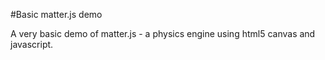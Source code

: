 #Basic matter.js demo

A very basic demo of matter.js - a physics engine using html5 canvas and javascript.